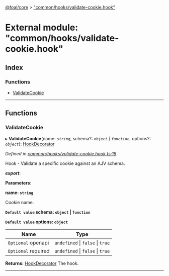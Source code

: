 [@foal/core](../README.md) > ["common/hooks/validate-cookie.hook"](../modules/_common_hooks_validate_cookie_hook_.md)

# External module: "common/hooks/validate-cookie.hook"

## Index

### Functions

* [ValidateCookie](_common_hooks_validate_cookie_hook_.md#validatecookie)

---

## Functions

<a id="validatecookie"></a>

###  ValidateCookie

▸ **ValidateCookie**(name: *`string`*, schema?: *`object` \| `function`*, options?: *`object`*): [HookDecorator](_core_hooks_.md#hookdecorator)

*Defined in [common/hooks/validate-cookie.hook.ts:19](https://github.com/FoalTS/foal/blob/538afb23/packages/core/src/common/hooks/validate-cookie.hook.ts#L19)*

Hook - Validate a specific cookie against an AJV schema.

*__export__*: 

**Parameters:**

**name: `string`**

Cookie name.

**`Default value` schema: `object` \| `function`**

**`Default value` options: `object`**

| Name | Type |
| ------ | ------ |
| `Optional` openapi | `undefined` \| `false` \| `true` |
| `Optional` required | `undefined` \| `false` \| `true` |

**Returns:** [HookDecorator](_core_hooks_.md#hookdecorator)
The hook.

___

